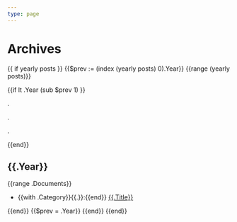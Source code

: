 ```yaml
---
type: page
---
```


# Archives

{{ if yearly posts }}
{{$prev := (index (yearly posts) 0).Year}}
{{range (yearly posts)}}

{{if lt .Year (sub $prev 1) }}

.

.

.

{{end}}

## {{.Year}}

{{range .Documents}}

- {{with .Category}}{{.}}:{{end}} [{{.Title}}]({{.WebPath}})

{{end}}
{{$prev = .Year}}
{{end}}
{{end}}
